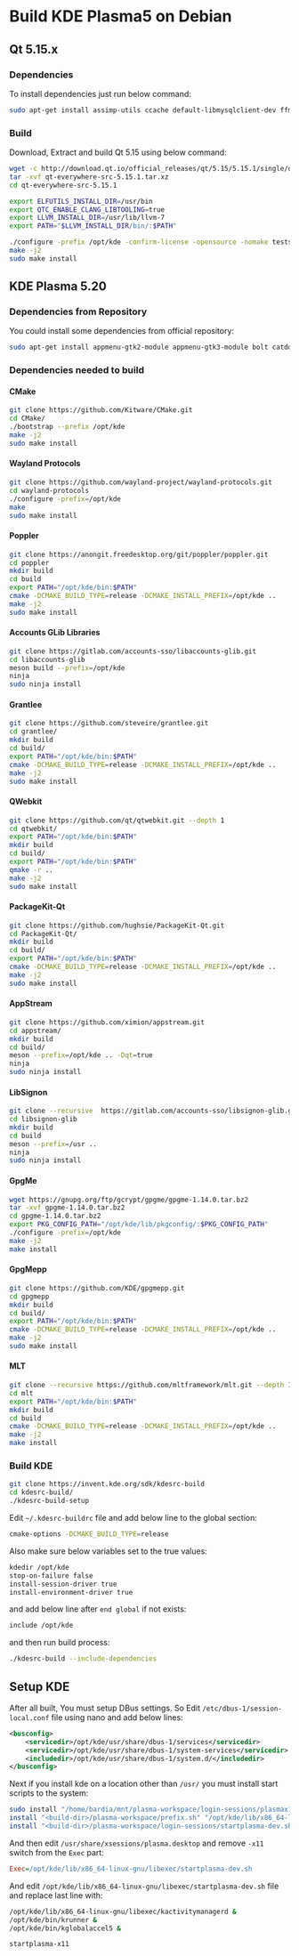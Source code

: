 # Build KDE Plasma5 on Debian

## Qt 5.15.x

### Dependencies

To install dependencies just run below command:

```bash
sudo apt-get install assimp-utils ccache default-libmysqlclient-dev ffmpeg ffmpegthumbnailer flite1-dev g++ gcc git gperf icu-devtools libassimp-dev libavc1394-dev libavcodec-dev libavdevice-dev libavfilter-dev libavformat-dev libavresample-dev libavutil-dev libbluetooth-dev libclang-dev libcups2-dev libdbus-1-dev libdbus-c++-dev libdouble-conversion-dev libdrm-dev libevent-dev libffmpegthumbnailer-dev libfontconfig1-dev libfreetype6-dev libgif-dev libgstreamer-plugins-bad1.0-dev libgstreamer-plugins-base1.0-dev libgstreamer1.0-dev libgstreamermm-1.0-dev libgtk-3-dev libgtk2.0-dev libharfbuzz-dev libiconv-hook-dev libicu-dev libinput-dev libjsoncpp-dev liblcms2-dev libmariadbclient-dev libminizip-dev libmng-dev libmtdev-dev libmysqlcppconn-dev libnss3-dev libodb-dev libodbc1 libopenal-dev libopus-dev libopusfile-dev libpcre2-dev libpng-dev libpoppler-cpp-dev libpoppler-dev libpostproc-dev libpq-dev libprotobuf-dev libproxy-dev libpulse-dev libre2-dev libsctp-dev libsdl2-dev libsensors4-dev libsnappy-dev libspeechd-dev libsqlite0-dev libsqlite3-dev libssl-dev libswresample-dev libswscale-dev libsybdb5 libtdb-dev libtiff-dev libts-dev libudev-dev libvpx-dev libvulkan-dev libwebp-dev libx11-dev libx11-xcb-dev libxcb-glx0-dev libxcb-icccm4-dev libxcb-image0-dev libxcb-keysyms1-dev libxcb-randr0-dev libxcb-render-util0-dev libxcb-shape0-dev libxcb-shm0-dev libxcb-sync-dev libxcb-xfixes0-dev libxcb-xinerama0-dev libxcb-xinput-dev libxcb1-dev libxcomposite-dev libxcursor-dev libxext-dev libxfixes-dev libxi-dev libxkbcommon-dev libxkbcommon-x11-dev libxml2-dev libxrender-dev libxslt1-dev libxtst-dev libzstd-dev make ninja-build nodejs odbcinst opus-tools protobuf-compiler re2c speech-dispatcher syslog-ng-dev unixodbc-dev libgpgme-dev
```

### Build

Download, Extract and build Qt 5.15 using below command:

```bash
wget -c http://download.qt.io/official_releases/qt/5.15/5.15.1/single/qt-everywhere-src-5.15.1.tar.xz
tar -xvf qt-everywhere-src-5.15.1.tar.xz
cd qt-everywhere-src-5.15.1

export ELFUTILS_INSTALL_DIR=/usr/bin
export QTC_ENABLE_CLANG_LIBTOOLING=true
export LLVM_INSTALL_DIR=/usr/lib/llvm-7
export PATH="$LLVM_INSTALL_DIR/bin/:$PATH"

./configure -prefix /opt/kde -confirm-license -opensource -nomake tests -nomake examples -release
make -j2
sudo make install
```



## KDE Plasma 5.20

### Dependencies from Repository

You could install some dependencies from official repository:

```bash
sudo apt-get install appmenu-gtk2-module appmenu-gtk3-module bolt catdoc check dbus-test-runner dialog docbook-xml docbook-xsl* fonts-hack* fonts-noto* gobject-introspection gtk-doc-tools gtk2-engines-pixbuf intltool libaccounts-glib-dev libacl1-dev libappimage-dev libarchive13 libattr1-dev libavahi-client-dev libavahi-common-dev libavahi-core-dev libcanberra-dev libcanberra-pulse libcap-dev libcommon-sense-perl libdbus-glib-1-dev libdbusmenu-qt5-2 libdmtx-dev libecm-dev libencode-locale-perl libepub-dev libevdev-dev libevent-dev libexiv2-dev libfile-listing-perl libflatpak-dev libgcrypt20-dev libgirepository1.0-dev libgit2-dev libgps-dev libgssapi-perl libgtk2.0-dev libhtml-parser-perl libhtml-tagset-perl libhtml-tree-perl libhttp-cookies-perl libhttp-date-perl libhttp-message-perl libhttp-negotiate-perl libhyphen-dev libical-dev libimobiledevice-dev libinput-dev libio-html-perl libio-socket-ssl-perl libjson-xs-perl liblmdb++-dev liblmdb-dev liblwp-mediatypes-perl liblwp-protocol-https-perl libmm-dev libmtp-dev libnet-http-perl libnet-ssleay-perl libnm-dev libopenconnect-dev libpackagekit-glib2-dev libpam0g-dev libpcap-dev libpci-dev libpipewire-0.2-dev libplist++-dev libplist-dev libpolkit-agent-1-dev libpolkit-backend-1-dev libpoppler-dev libpwquality-dev libqalculate-dev libqrencode-dev librhash0 libsass-dev libscim-dev libsnapd-glib-dev libsoup2.4-dev libssh-dev libstemmer-dev libtag-extras-dev libtag1-dev libtimedate-perl libtirpc-dev libtry-tiny-perl libtypes-serialiser-perl libvlc-dev libvlccore-dev libwayland-dev libwww-perl libwww-robotrules-perl libx11-dev libx11-xcb-dev libxcb-composite0-dev libxcb-cursor-dev libxcb-damage0-dev libxcb-dpms0-dev libxcb-res0-dev libxcb-util0-dev libxcb-xtest0-dev libxcb1-dev libxml-parser-perl libxsettings-dev libyaml-0-2 libyaml-dev libyaml-libyaml-perl lmdb-utils media-player-info mediainfo meson mobile-broadband-provider-info modemmanager modemmanager-dev openconnect pciutils perl-openssl-defaults pipewire python-gobject python3-cairo python3-gi ruby samba-dev sass scim socat valac wayland-protocols xorg-dev xsettingsd libmission-control-plugins-dev libraw-dev ibcurl4-gnutls-dev zlib1g-dev libopenjp2-7-dev libcdparanoia-dev cdparanoia libarchive-dev libdvdread-dev libflac-dev libflac++-dev libmad0-dev libmadlib-dev musepack-tools muse libsndfile1-dev libmp3lame-dev libogg-dev libfuzzer-7-dev libvorbis-dev clang-tidy clazy cppcheck heaptrack llvm-dev libfreecell-solver-dev libvncserver-dev libeigen3-dev libaudiofile-dev libsndfile1-dev libsane-dev libhunspell-dev libfluidsynth-dev libvncserver-dev libfakekey-dev libopenbabel-dev libreadline-dev libcfitsio-dev libupnp-dev libspectre-dev libchm-dev libshp-dev libmusicbrainz5-dev libboost-system-dev libfftw3-dev frei0r-plugins-dev libjack-dev libmovit-dev libebur128-dev libsamplerate0-dev samplerate-programs librubberband-dev librtaudio-dev libsox-dev libvidstab-dev signon-plugin-oauth2-dev xserver-xorg-input-synaptics-dev xserver-xorg-input-libinput-dev xserver-xorg-input-evdev-dev appstream
```

### Dependencies needed to build

#### CMake

```bash
git clone https://github.com/Kitware/CMake.git
cd CMake/
./bootstrap --prefix /opt/kde
make -j2
sudo make install
```

#### Wayland Protocols

```bash
git clone https://github.com/wayland-project/wayland-protocols.git
cd wayland-protocols
./configure -prefix=/opt/kde
make
sudo make install
```

#### Poppler

```bash
git clone https://anongit.freedesktop.org/git/poppler/poppler.git
cd poppler
mkdir build
cd build
export PATH="/opt/kde/bin:$PATH"
cmake -DCMAKE_BUILD_TYPE=release -DCMAKE_INSTALL_PREFIX=/opt/kde ..
make -j2
sudo make install
```

#### Accounts GLib Libraries

```bash
git clone https://gitlab.com/accounts-sso/libaccounts-glib.git
cd libaccounts-glib
meson build --prefix=/opt/kde
ninja 
sudo ninja install
```

#### Grantlee

```bash
git clone https://github.com/steveire/grantlee.git
cd grantlee/
mkdir build
cd build/
export PATH="/opt/kde/bin:$PATH"
cmake -DCMAKE_BUILD_TYPE=release -DCMAKE_INSTALL_PREFIX=/opt/kde ..
make -j2
sudo make install
```

#### QWebkit

```bash
git clone https://github.com/qt/qtwebkit.git --depth 1
cd qtwebkit/
export PATH="/opt/kde/bin:$PATH"
mkdir build
cd build/
export PATH="/opt/kde/bin:$PATH"
qmake -r ..
make -j2
sudo make install
```

#### PackageKit-Qt

```bash
git clone https://github.com/hughsie/PackageKit-Qt.git
cd PackageKit-Qt/
mkdir build
cd build/
export PATH="/opt/kde/bin:$PATH"
cmake -DCMAKE_BUILD_TYPE=release -DCMAKE_INSTALL_PREFIX=/opt/kde ..
make -j2
sudo make install
```

#### AppStream

```bash
git clone https://github.com/ximion/appstream.git
cd appstream/
mkdir build
cd build/
meson --prefix=/opt/kde .. -Dqt=true 
ninja
sudo ninja install
```

#### LibSignon

```bash
git clone --recursive  https://gitlab.com/accounts-sso/libsignon-glib.git
cd libsignon-glib
mkdir build
cd build
meson --prefix=/usr ..
ninja
sudo ninja install
```

#### GpgMe

```bash
wget https://gnupg.org/ftp/gcrypt/gpgme/gpgme-1.14.0.tar.bz2
tar -xvf gpgme-1.14.0.tar.bz2
cd gpgme-1.14.0.tar.bz2
export PKG_CONFIG_PATH="/opt/kde/lib/pkgconfig/:$PKG_CONFIG_PATH"
./configure -prefix=/opt/kde
make -j2
make install
```

#### GpgMepp

```bash
git clone https://github.com/KDE/gpgmepp.git
cd gpgmepp
mkdir build
cd build/
export PATH="/opt/kde/bin:$PATH"
cmake -DCMAKE_BUILD_TYPE=release -DCMAKE_INSTALL_PREFIX=/opt/kde ..
make -j2
sudo make install
```

#### MLT

```bash
git clone --recursive https://github.com/mltframework/mlt.git --depth 1
cd mlt
export PATH="/opt/kde/bin:$PATH"
mkdir build
cd build
cmake -DCMAKE_BUILD_TYPE=release -DCMAKE_INSTALL_PREFIX=/opt/kde ..
make -j2
make install
```

### Build KDE

```bash
git clone https://invent.kde.org/sdk/kdesrc-build
cd kdesrc-build/
./kdesrc-build-setup
```

Edit `~/.kdesrc-buildrc` file and add below line to the global section:

```bash
cmake-options -DCMAKE_BUILD_TYPE=release
```

Also make sure below variables set to the true values:

```bash
kdedir /opt/kde
stop-on-failure false
install-session-driver true
install-environment-driver true
```

and add below line after `end global` if not exists:

```bash
include /opt/kde
```

and then run build process:

```bash
./kdesrc-build --include-dependencies
```

## Setup KDE

After all built, You must setup DBus settings. So Edit `/etc/dbus-1/session-local.conf` file using nano and add below lines:

```xml
<busconfig>
    <servicedir>/opt/kde/usr/share/dbus-1/services</servicedir>
    <servicedir>/opt/kde/usr/share/dbus-1/system-services</servicedir>
    <includedir>/opt/kde/usr/share/dbus-1/system.d/</includedir>
</busconfig>
```

Next if you install kde on a location other than `/usr/` you must install start scripts to the system:

```bash
sudo install "/home/bardia/mnt/plasma-workspace/login-sessions/plasmax11-dev.desktop" "/usr/share/xsessions/plasma.desktop"
install "<build-dir>/plasma-workspace/prefix.sh" "/opt/kde/lib/x86_64-linux-gnu/libexec/plasma-dev-prefix.sh"
install "<build-dir>/plasma-workspace/login-sessions/startplasma-dev.sh" "/opt/kde/lib/x86_64-linux-gnu/libexec"
```

And then edit `/usr/share/xsessions/plasma.desktop` and remove `-x11` switch from the `Exec` part:

```ini
Exec=/opt/kde/lib/x86_64-linux-gnu/libexec/startplasma-dev.sh
```

And edit `/opt/kde/lib/x86_64-linux-gnu/libexec/startplasma-dev.sh` file and replace last line with:

```bash
/opt/kde/lib/x86_64-linux-gnu/libexec/kactivitymanagerd &
/opt/kde/bin/krunner &
/opt/kde/bin/kglobalaccel5 &

startplasma-x11
```

